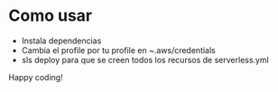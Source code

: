 # Como usar
- Instala dependencias
- Cambia el profile por tu profile en ~.aws/credentials
- sls deploy para que se creen todos los recursos de serverless.yml

Happy coding!
